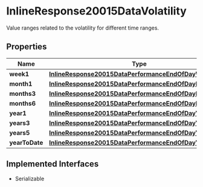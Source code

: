 

# InlineResponse20015DataVolatility

Value ranges related to the volatility for different time ranges.

## Properties

Name | Type | Description | Notes
------------ | ------------- | ------------- | -------------
**week1** | [**InlineResponse20015DataPerformanceEndOfDayWeek1**](InlineResponse20015DataPerformanceEndOfDayWeek1.md) |  |  [optional]
**month1** | [**InlineResponse20015DataPerformanceEndOfDayMonth1**](InlineResponse20015DataPerformanceEndOfDayMonth1.md) |  |  [optional]
**months3** | [**InlineResponse20015DataPerformanceEndOfDayMonths3**](InlineResponse20015DataPerformanceEndOfDayMonths3.md) |  |  [optional]
**months6** | [**InlineResponse20015DataPerformanceEndOfDayMonths6**](InlineResponse20015DataPerformanceEndOfDayMonths6.md) |  |  [optional]
**year1** | [**InlineResponse20015DataPerformanceEndOfDayYear1**](InlineResponse20015DataPerformanceEndOfDayYear1.md) |  |  [optional]
**years3** | [**InlineResponse20015DataPerformanceEndOfDayYears3**](InlineResponse20015DataPerformanceEndOfDayYears3.md) |  |  [optional]
**years5** | [**InlineResponse20015DataPerformanceEndOfDayYears5**](InlineResponse20015DataPerformanceEndOfDayYears5.md) |  |  [optional]
**yearToDate** | [**InlineResponse20015DataPerformanceEndOfDayYearToDate**](InlineResponse20015DataPerformanceEndOfDayYearToDate.md) |  |  [optional]


## Implemented Interfaces

* Serializable


